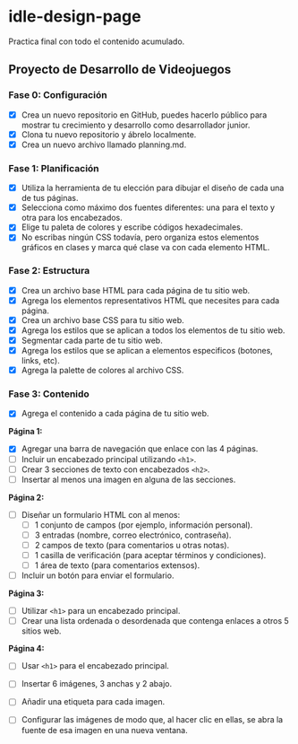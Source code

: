 # idle-design-page
Practica final con todo el contenido acumulado.

## Proyecto de Desarrollo de Videojuegos

### Fase 0: Configuración

- [x] Crea un nuevo repositorio en GitHub, puedes hacerlo público para mostrar tu crecimiento y desarrollo como desarrollador junior.
- [x] Clona tu nuevo repositorio y ábrelo localmente.
- [x] Crea un nuevo archivo llamado planning.md.

### Fase 1: Planificación

- [x] Utiliza la herramienta de tu elección para dibujar el diseño de cada una de tus páginas.
- [x] Selecciona como máximo dos fuentes diferentes: una para el texto y otra para los encabezados.
- [x] Elige tu paleta de colores y escribe códigos hexadecimales.
- [x] No escribas ningún CSS todavía, pero organiza estos elementos gráficos en clases y marca qué clase va con cada elemento HTML.

### Fase 2: Estructura

- [x] Crea un archivo base HTML para cada página de tu sitio web.
- [x] Agrega los elementos representativos HTML que necesites para cada página.
- [x] Crea un archivo base CSS para tu sitio web.
- [x] Agrega los estilos que se aplican a todos los elementos de tu sitio web.
- [x] Segmentar cada parte de tu sitio web.
- [x] Agrega los estilos que se aplican a elementos especificos (botones, links, etc).
- [x] Agrega la palette de colores al archivo CSS.

### Fase 3: Contenido

- [x] Agrega el contenido a cada página de tu sitio web.

**Página 1:**

- [x] Agregar una barra de navegación que enlace con las 4 páginas.
- [ ] Incluir un encabezado principal utilizando `<h1>`.
- [ ] Crear 3 secciones de texto con encabezados `<h2>`.
- [ ] Insertar al menos una imagen en alguna de las secciones.

**Página 2:**

- [ ] Diseñar un formulario HTML con al menos:
    - [ ] 1 conjunto de campos (por ejemplo, información personal).
    - [ ] 3 entradas (nombre, correo electrónico, contraseña).
    - [ ] 2 campos de texto (para comentarios u otras notas).
    - [ ] 1 casilla de verificación (para aceptar términos y condiciones).
    - [ ] 1 área de texto (para comentarios extensos).
- [ ] Incluir un botón para enviar el formulario.

**Página 3:**

- [ ] Utilizar `<h1>` para un encabezado principal.
- [ ] Crear una lista ordenada o desordenada que contenga enlaces a otros 5 sitios web.

**Página 4:**

- [ ] Usar `<h1>` para el encabezado principal.
- [ ] Insertar 6 imágenes, 3 anchas y 2 abajo.
- [ ] Añadir una etiqueta para cada imagen.
- [ ] Configurar las imágenes de modo que, al hacer clic en ellas, se abra la fuente de esa imagen en una nueva ventana.
 

